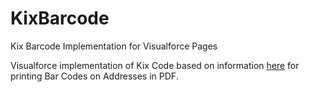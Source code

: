 # KixBarcode
Kix Barcode Implementation for Visualforce Pages

Visualforce implementation of Kix Code based on information <a href="http://www.postnl.nl/Images/Brochure-KIX-code-van-PostNL_tcm10-10210.pdf">here</a> for printing Bar Codes on Addresses in PDF.
